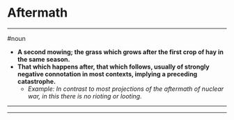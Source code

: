 # Aftermath
---
#noun
- **A second mowing; the grass which grows after the first crop of hay in the same season.**
- **That which happens after, that which follows, usually of strongly negative connotation in most contexts, implying a preceding catastrophe.**
	- _Example: In contrast to most projections of the aftermath of nuclear war, in this there is no rioting or looting._
---
---
